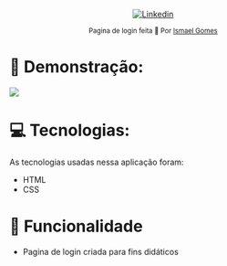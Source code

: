 <p align="center">	
   <a href="https://www.linkedin.com/in/ismael-gomes-da-silva-a5a38b149/">
      <img alt="Linkedin" src="https://img.shields.io/badge/-Linkedin-5965e0?style=flat&logo=Linkedin&logoColor=white" />
   </a>
</p>


<div align="center">
  <sub>Pagina de login feita 💜  Por
    <a href="https://github.com/ismaelgomesdasilva">Ismael Gomes</a>       
  </sub>
</div>



# :eyes: Demonstração:
 <img src="https://github.com/ismaelgomesdasilva/pagina-login/blob/master/.github/print.png">

# :computer: Tecnologias:
As tecnologias usadas nessa aplicação foram:

* HTML
* CSS   
     

# :rocket: Funcionalidade

* Pagina de login criada para fins didáticos 


